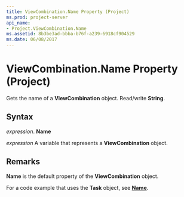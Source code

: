```yaml
---
title: ViewCombination.Name Property (Project)
ms.prod: project-server
api_name:
- Project.ViewCombination.Name
ms.assetid: 8b3be3ad-bbba-b76f-a239-6918cf904529
ms.date: 06/08/2017
---
```



# ViewCombination.Name Property (Project)

Gets the name of a **ViewCombination** object. Read/write **String**.


## Syntax

 _expression_. **Name**

 _expression_ A variable that represents a **ViewCombination** object.


## Remarks

 **Name** is the default property of the **ViewCombination** object.

For a code example that uses the **Task** object, see **[Name](task-name-property-project.md)**.


